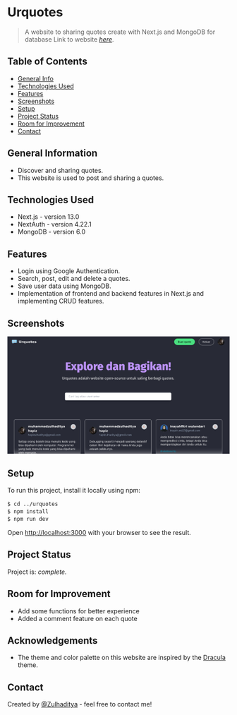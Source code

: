 # Urquotes

> A website to sharing quotes create with Next.js and MongoDB for database
> Link to website [_here_](https://urquotes.vercel.app/).

## Table of Contents

- [General Info](#general-information)
- [Technologies Used](#technologies-used)
- [Features](#features)
- [Screenshots](#screenshots)
- [Setup](#setup)
- [Project Status](#project-status)
- [Room for Improvement](#room-for-improvement)
- [Contact](#contact)

## General Information

- Discover and sharing quotes.
- This website is used to post and sharing a quotes.

## Technologies Used

- Next.js - version 13.0
- NextAuth - version 4.22.1
- MongoDB - version 6.0

## Features

- Login using Google Authentication.
- Search, post, edit and delete a quotes.
- Save user data using MongoDB.
- Implementation of frontend and backend features in Next.js and implementing CRUD features.

## Screenshots

![Example screenshot](./public/assets/images/screenshot.png)

## Setup

To run this project, install it locally using npm:

```bash
$ cd ../urquotes
$ npm install
$ npm run dev
```

Open [http://localhost:3000](http://localhost:3000) with your browser to see the result.

## Project Status

Project is: _complete._ <!-- / _complete_ / _no longer being worked on_. reason ? -->

## Room for Improvement

- Add some functions for better experience
- Added a comment feature on each quote

## Acknowledgements

- The theme and color palette on this website are inspired by the [Dracula](https://draculatheme.com/) theme.

## Contact

Created by [@Zulhaditya](https://itsmyportofolio.netlify.app/) - feel free to contact me!
